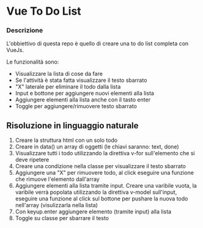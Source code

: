 # Vue To Do List

### Descrizione

L'obbiettivo di questa repo è quello di creare una to do list completa con VueJs.

Le funzionalità sono:

- Visualizzare la lista di cose da fare
- Se l'attività è stata fatta visualizzare il testo sbarrato
- "X" laterale per eliminare il todo dalla lista
- Input e bottone per aggiungere nuovi elementi alla lista
- Aggiungere elementi alla lista anche con il tasto enter
- Toggle per aggiungere/rimuovere testo sbarrato

## Risoluzione in linguaggio naturale

1. Creare la struttura html con un solo todo
2. Creare in data() un array di oggetti (le chiavi saranno: text, done)
3. Visualizzare tutti i todo utilizzando la direttiva v-for sull'elemento che si deve ripetere
4. Creare una condizione nella classe per visualizzare il testo sbarrato
5. Aggiungere una "X" per rimuovere todo, al click eseguire una funzione che rimuove l'elemento dall'array
6. Aggiungere elementi alla lista tramite input. Creare una varibile vuota, la varibile verrà popolata utilizzando la direttiva v-model sull'input, eseguire una funzione al click sul bottone per pushare la nuova todo nell'array (visulizzarla nella lista)
7. Con keyup.enter aggiungere elemento (tramite input) alla lista
8. Toggle su classe per sbarrare il testo
